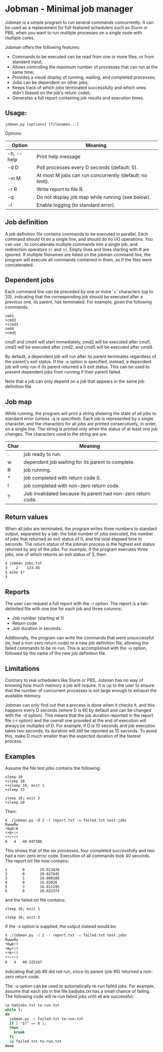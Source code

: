 # Jobman - Minimal job manager

Jobman is a simple program to run several commands concurrently. It can
be used as a replacement for full-featured schedulers such as Slurm or PBS,
when you want to run multiple processes on a single node with multiple cores.

Jobman offers the following features:

- Commands to be executed can be read from one or more files, or from standard input;
- Allows controlling the maximum number of processes that can run at the same time;
- Provides a visual display of running, waiting, and completed processes;
- Jobs can be dependent on other jobs;
- Keeps track of which jobs terminated successfully and which ones didn't (based on the job's return code);
- Generates a full report containing job results and execution times.

## Usage:

```
jobman.py [options] [filenames...]
```

Options:

Option     | Meaning
-----------|--------
-h, --help | Print help message
-d D       | Poll processes every D seconds (default: 5).
-m M       | At most M jobs can run concurrently (default: no limit).
-r R       | Write report to file R.
-q         | Do not display job map while running (see below).
-l         | Enable logging (to standard error).

## Job definition

A job definition file contains commands to be executed in parallel. Each
command should fit on a single line, and should do no I/O operations. You 
can use ; to concatenate multiple commands into a single job, and redirection
operators (< and >). Empty lines and lines starting with # are
ignored. If multiple filenames are listed on the jobman command line, the
program will execute all commands contained in them, as if the files were
concatenated.

## Dependent jobs

Each command line can be preceded by one or more '+' characters (up to 20),
indicating that the corresponding job should be executed after a previous 
one, its parent, has terminated. For example, given the following commands:

```
cmd1
+cmd2
++cmd3
cmd4
+cmd5
```

cmd1 and cmd4 will start immediately, cmd2 will be executed after cmd1, 
cmd3 will be executed after cmd2, and cmd5 will be executed after cmd4.

By default, a dependent job will run after its parent terminates regardless 
of the parent's exit status. If the -x option is specified, instead, a dependent
job will only run if its parent returned a 0 exit status. This can be used
to prevent dependent jobs from running if their parent failed.

Note that a job can only depend on a job that appears in the same job definition
file.

## Job map

While running, the program will print a string showing the state of all jobs
to standard error (unless -q is specified). Each job is represented by a single
character, and the characters for all jobs are printed consecutively, in order,
on a single line. The string is printed only when the status of at least one job
changes. The characters used in the string are are:

Char | Meaning
-----|--------
 . | job ready to run.
 w | dependent job waiting for its parent to complete.
 R | job running.
 &ast; | job completed with return code 0.
 ! | job completed with non-zero return code.
 ? | Job invalidated because its parent had non-zero return code.


## Return values

When all jobs are terminated, the program writes three numbers to standard
output, separated by a tab: the total number of jobs executed, the number
of jobs that returned an exit status of 0, and the total elapsed time in
seconds. The return status of the jobman process is the highest exit status
returned by any of the jobs. For example, if the program executes three jobs,
one of which returns an exit status of 3, then: 

```bash
$ jobman jobs.txt
3    2    123.45
$ echo $?
3
```

## Reports

The user can request a full report with the -r option. The report
is a tab-delimited file with one line for each job and three columns:

  - Job number (starting at 1)
  - Return code
  - Job duration in seconds.

Additionally, the program can write the commands that were unsuccessful (ie,
had a non-zero return code) to a new job definition file, allowing the failed
commands to be re-run. This is accomplished with the -u option, followed by
the name of the new job definition file.

## Limitations

Contrary to real schedulers like Slurm or PBS, Jobman has no way of knowing how
much memory a job will require. It is up to the user to ensure that the number
of concurrent processes is not large enough to exhaust the available memory.

Jobman can only find out that a process is done when it checks it, and this 
happens every D seconds (where D is 60 by default and can be changed
with the -d option). This means that the job duration reported in the report
file (-r option) and the overall one provided at the end of execution will always
be multiples of D. For example, if D is 10 seconds and job execution takes two
seconds, its duration will still be reported as 10 seconds. To avoid this, make D
much smaller than the expected duration of the fastest process.

## Examples

Assume the file test.jobs contains the following:

```
sleep 10
+sleep 20
++sleep 10; exit 1
+sleep 15

sleep 10; exit 3
+sleep 20
```

Then:

```
$ ./jobman.py -d 2 -r report.txt -u failed.txt test.jobs
RwwwRw
*RwR!R
**R*!*
**!*!*
6	4	40.047388
```

This shows that of the six processes, four completed successfully and
two had a non-zero error code. Execution of all commands took 40 seconds. 
The report.txt file now contains:

```
1       0       10.013428
2       0       20.027645
3       1       10.009108
4       0       16.02026
5       3       10.011195
6       0       20.022374
```

and the failed.txt file contains:

```
sleep 10; exit 1

sleep 10; exit 3
```

If the -x option is supplied, the output instead would be:

```bash
$ ./jobman.py -d 2 -r report.txt -u failed.txt test.jobs
RwwwRw
*RwR!?
*Rw*!?
**R*!?
**!*!?
6	4	40.325167
```
indicating that job #6 did not run, since its parent (job #5) returned
a non-zero return code.

The -u option can be used to automatically re-run failed jobs. For example,
assume that each job in the file badjobs.txt has a small chance of failing. The
following code will re-run failed jobs until all are successful:

```bash
cp badjobs.txt to-run.txt
while 1;
do
  jobman.py -u failed.txt to-run.txt
  if [ "$?" == 0 ];
  then
    break
  fi
  cp failed.txt to-run.txt
done
```
